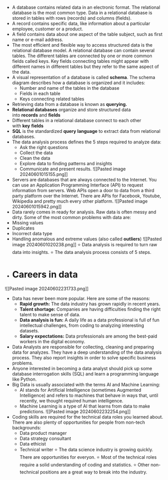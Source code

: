 - A database contains related data in an electronic format. The relational database is the most common type. Data in a relational database is stored in tables with rows (records) and columns (fields).
- A record contains specific data, like information about a particular employee, customer or a product.
- A field contains data about one aspect of the table subject, such as first name or e-mail address.
- The most efficient and flexible way to access structured data is the relational database model. A relational database can contain several tables. The different tables are connected by one or more common fields called keys. Key fields connecting tables might appear with different names in different tables but they refer to the same aspect of the data.
- A visual representation of a database is called **schema**. The schema diagram describes how a database is organized and it includes:
	- Number and name of the tables in the database
	- Fields in each table
	- Keys connecting related tables
- Retrieving data from a database is known as **querying.**
- **Relational databases** organize and store structured data into **records** and **fields**
- Different tables in a relational database connect to each other with **key** **fields**
- **SQL** is the standardized **query** **language** to extract data from relational databases.
- The data analysis process defines the 5 steps required to analyze data: 
	- Ask the right questions
	- Collect the data
	- Clean the data
	- Explore data to finding patterns and insights
	- Communicate and present results.
![[Pasted image 20240601015155.png]]
- Servers are databases that are always connected to the Internet. You can use an Application Programming Interface (API) to request information from servers. Web APIs open a door to data from a third party platform over the Internet. There are APIs for Facebook, Youtube, Wikipedia and pretty much every other platform.
![[Pasted image 20240601015942.png]]
- Data rarely comes in ready for analysis. Raw data is often messy and dirty. Some of the most common problems with data are:
- Missing values
- Duplicates
- Incorrect data type 
- Handling anomalous and extreme values (also called **outliers**)
![[Pasted image 20240601020238.png]]
⭐ Data analysis is required to turn raw data into insights.
⭐ The data analysis process consists of 5 steps.
- # Careers in data
![[Pasted image 20240602231733.png]]
- Data has never been more popular. Here are some of the reasons:
	- **Rapid growth:** The data industry has grown rapidly in recent years.
	- **Talent shortage:** Companies are having difficulties finding the right talent to make sense of data.
	- **Data analysis is fun:** A daily life as a data professional is full of fun intellectual challenges, from coding to analyzing interesting datasets.
	- **Salary expectations:** Data professionals are among the best-paid workers in the digital economy.
- Data Analysts are responsible for collecting, cleaning and preparing data for analyzes. They have a deep understanding of the data analysis process. They also report insights in order to solve specific business problems.
- Anyone interested in becoming a data analyst should pick up some database interrogation skills (SQL) and learn a programming language like Python.
- Big Data is usually associated with the terms AI and Machine Learning:
	- AI stands for Artificial Intelligence (sometimes Augmented Intelligence) and refers to machines that behave in ways that, until recently, we thought required human intelligence.
	- Machine Learning is a type of AI that learns from data to make predictions.
![[Pasted image 20240602232254.png]]
- Coding skills are required for the technical data roles you learned about. There are also plenty of opportunities for people from non-tech backgrounds:
	- Data product manager
	- Data strategy consultant
	- Data ethicist
	- Technical writer
⭐ The data science industry is growing quickly. There are opportunities for everyon.
⭐ Most of the technical roles require a solid understanding of coding and statistics.
⭐ Other non-technical positions are a great way to break into the industry.
